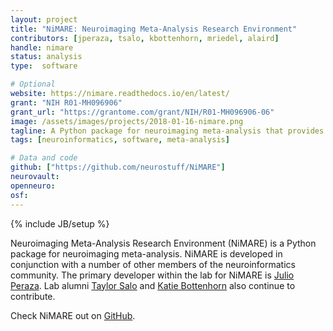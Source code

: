 ```yaml
---
layout: project
title: "NiMARE: Neuroimaging Meta-Analysis Research Environment"
contributors: [jperaza, tsalo, kbottenhorn, mriedel, alaird]
handle: nimare
status: analysis
type:  software

# Optional
website: https://nimare.readthedocs.io/en/latest/
grant: "NIH R01-MH096906"
grant_url: "https://grantome.com/grant/NIH/R01-MH096906-06"
image: /assets/images/projects/2018-01-16-nimare.png
tagline: A Python package for neuroimaging meta-analysis that provides a shared syntax for a range for algorithms.
tags: [neuroinformatics, software, meta-analysis]

# Data and code
github: ["https://github.com/neurostuff/NiMARE"]
neurovault:
openneuro:
osf:
---
```

{% include JB/setup %}

Neuroimaging Meta-Analysis Research Environment (NiMARE) is a Python package for neuroimaging meta-analysis.
NiMARE is developed in conjunction with a number of other members of the neuroinformatics community.
The primary developer within the lab for NiMARE is [Julio Peraza](/team/peraza-julio).
Lab alumni [Taylor Salo](/team/salo-taylor) and [Katie Bottenhorn](/team/bottenhorn-katherine) also continue to contribute.

Check NiMARE out on [GitHub](https://github.com/neurostuff/NiMARE).
